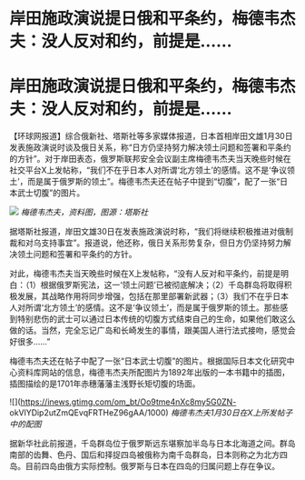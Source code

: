 # 岸田施政演说提日俄和平条约，梅德韦杰夫：没人反对和约，前提是……

# 岸田施政演说提日俄和平条约，梅德韦杰夫：没人反对和约，前提是……

【环球网报道】综合俄新社、塔斯社等多家媒体报道，日本首相岸田文雄1月30日发表施政演说时谈及俄日关系，称“日方仍坚持努力解决领土问题和签署和平条约的方针”。对于岸田表态，俄罗斯联邦安全会议副主席梅德韦杰夫当天晚些时候在社交平台X上发帖称，“我们不在乎日本人对所谓‘北方领土’的感情。这不是‘争议领土’，而是属于俄罗斯的领土”。梅德韦杰夫还在帖子中提到“切腹”，配了一张“日本武士切腹”的图片。

![](https://inews.gtimg.com/om_bt/OhOQ3Aj4XUTVaeFlHml_JjAMb6v7ZJfuFSn6H6S6SLvkgAA/1000)
_梅德韦杰夫，资料图，图源：塔斯社_

据塔斯社报道，岸田文雄30日在发表施政演说时称，“我们将继续积极推进对俄制裁和对乌支持事宜”。报道说，他还称，俄日关系形势复杂，但日方仍坚持努力解决领土问题和签署和平条约的方针。

对此，梅德韦杰夫当天晚些时候在X上发帖称，“没有人反对和平条约，前提是明白：（1）根据俄罗斯宪法，这一‘领土问题’已被彻底解决；（2）千岛群岛将取得积极发展，其战略作用将同步增强，包括在那里部署新武器；（3）我们不在乎日本人对所谓‘北方领土’的感情。这不是‘争议领土’，而是属于俄罗斯的领土。那些感到特别悲伤的武士可以通过日本传统的切腹方式结束自己的生命，如果他们敢这么做的话。当然，完全忘记广岛和长崎发生的事情，跟美国人进行法式接吻，感觉会好很多……”

梅德韦杰夫还在帖子中配了一张“日本武士切腹”的图片。根据国际日本文化研究中心资料库网站的信息，梅德韦杰夫所配图片为1892年出版的一本书籍中的插图，插图描绘的是1701年赤穗藩藩主浅野长矩切腹的场面。

![](https://inews.gtimg.com/om_bt/Oo9tme4nXc8my5G0ZN-
okVlYDip2utZmQEvqFRTHeZ96gAA/1000) _梅德韦杰夫1月30日在X上所发帖子中的配图_

据新华社此前报道，千岛群岛位于俄罗斯远东堪察加半岛与日本北海道之间。群岛南部的齿舞、色丹、国后和择捉四岛被俄称为南千岛群岛，日本则称之为北方四岛。目前四岛由俄方实际控制。俄罗斯与日本在四岛的归属问题上存在争议。

